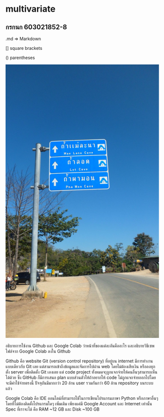 # multivariate

## กรกนก 603021852-8

.md => Markdown

[] square brackets

() parentheses

![View](SAM_5939.JPG)

อธิบายการใช้งาน Github และ Google Colab ว่าหน้าที่ของแต่ละอันคืออะไร และอธิบายวิธีเซพไฟล์จาก  Google Colab ลงใน Github

Github คือ website Git (version control repository) ที่อยู่บน internet มีการทำงานแบบเดียวกับ Git เลย แต่สามารถเข้าถึงข้อมูลและจัดการไปผ่าน web โดยไม่ต้องเสียเงิน หรือลงทุกตั้ง server เพื่อติดตั้ง Git เองเลย แต่ code project ทั้งหมดจะุถูกแจกจ่ายให้คนอื่นๆสามารถเห็นได้ด้วย ซึ่ง GitHub ก็มีการเสนอ plan แบบส่วนตัวให้ถ้าอยากให้ code ไม่ถูกแจกจ่ายออกไปโดยจะมีค่าใช้จ่ายตรงนี้ ปัจจุบันมีมากกว่า 20 ล้าน user รวมกันกว่า 60 ล้าน repository บนระบบแล้ว

Google Colab คือ IDE ออนไลน์ที่สามารถใช้ในการเขียนโปรแกรมภาษา Python หรือภาษาอื่นๆ โดยที่ไม่ต้องติดตั้งโปรแกรมใดๆ เพิ่มเติม เพียงแค่มี Google Account  และ Internet เท่านั้น Spec ที่เราจะได้ คือ RAM ~12 GB และ Disk ~100 GB
